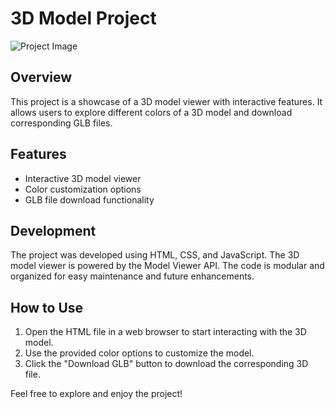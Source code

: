 # 3D Model Project

![Project Image](project_image.jpg)

## Overview

This project is a showcase of a 3D model viewer with interactive features. It allows users to explore different colors of a 3D model and download corresponding GLB files.

## Features

- Interactive 3D model viewer
- Color customization options
- GLB file download functionality

## Development

The project was developed using HTML, CSS, and JavaScript. The 3D model viewer is powered by the Model Viewer API. The code is modular and organized for easy maintenance and future enhancements.

## How to Use

1. Open the HTML file in a web browser to start interacting with the 3D model.
2. Use the provided color options to customize the model.
3. Click the "Download GLB" button to download the corresponding 3D file.

Feel free to explore and enjoy the project!

